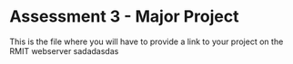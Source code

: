 # Assessment 3 - Major Project
This is the file where you will have to provide a link to your project on the RMIT webserver
sadadasdas